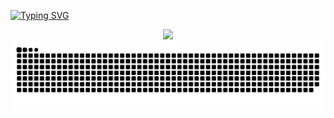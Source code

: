 [![Typing SVG](https://readme-typing-svg.demolab.com?font=Fira+Code&weight=600&pause=1000&color=75F76A&random=false&width=435&lines=Ol%C3%A1%2C+eu+me+chamo+Lizis;Seja+bem-vindo(a)!🌿)](https://git.io/typing-svg)

<div align="center">
  <img src="https://github-readme-stats.vercel.app/api?username=lizis-bianca&theme=moltack&show_icons=true&hide=stars,issues&count_private=true"/>
</div>

<div>
  <img src="https://raw.githubusercontent.com/platane/snk/output/github-contribution-grid-snake.svg"/>
</div>
